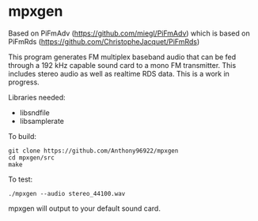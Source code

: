 # mpxgen
Based on PiFmAdv (https://github.com/miegl/PiFmAdv) which is based on PiFmRds (https://github.com/ChristopheJacquet/PiFmRds)

This program generates FM multiplex baseband audio that can be fed through a 192 kHz capable sound card to a mono FM transmitter. This includes stereo audio as well as realtime RDS data. This is a work in progress.

Libraries needed:
- libsndfile
- libsamplerate

To build:

```
git clone https://github.com/Anthony96922/mpxgen
cd mpxgen/src
make
```

To test:

`./mpxgen --audio stereo_44100.wav`

mpxgen will output to your default sound card.
